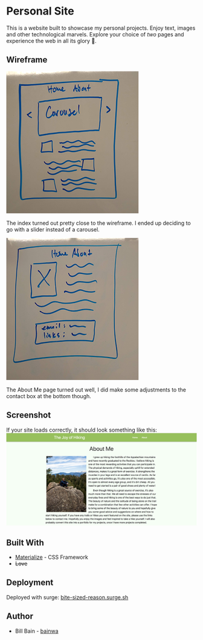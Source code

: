# Personal Site
This is a website built to showcase my personal projects. Enjoy text, images and other technological marvels. Explore your choice of *two* pages and experience the web in all its glory 📡.

## Wireframe
![Wireframe Index](./media/wireframe2.png)

The index turned out pretty close to the wireframe. I ended up deciding to go with a slider instead of a carousel.

![Wireframe About](./media/wireframe1.png)

The About Me page turned out well, I did make some adjustments to the contact box at the bottom though.

## Screenshot
If your site loads correctly, it should look something like this:
![Screenshot](./media/sampleshot.png)

## Built With
* [Materialize](https://materializecss.com/) - CSS Framework
* ~~Love~~

## Deployment
Deployed with surge: [bite-sized-reason.surge.sh](http://www.bite-sized-reason.surge.sh)

## Author
* Bill Bain - [bainwa](https://github.com/bainwa)